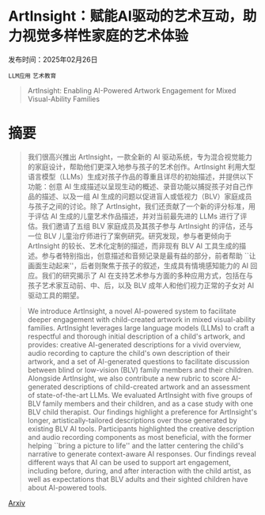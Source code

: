 # ArtInsight：赋能AI驱动的艺术互动，助力视觉多样性家庭的艺术体验

发布时间：2025年02月26日

`LLM应用` `艺术教育`

> ArtInsight: Enabling AI-Powered Artwork Engagement for Mixed Visual-Ability Families

# 摘要

> 我们很高兴推出 ArtInsight，一款全新的 AI 驱动系统，专为混合视觉能力的家庭设计，帮助他们更深入地参与孩子的艺术创作。ArtInsight 利用大型语言模型（LLMs）生成对孩子作品的尊重且详尽的初始描述，并提供以下功能：创意 AI 生成描述以呈现生动的概述、录音功能以捕捉孩子对自己作品的描述、以及一组 AI 生成的问题以促进盲人或低视力（BLV）家庭成员与孩子之间的讨论。除了 ArtInsight，我们还贡献了一个新的评分标准，用于评估 AI 生成的儿童艺术作品描述，并对当前最先进的 LLMs 进行了评估。我们邀请了五组 BLV 家庭成员及其孩子参与 ArtInsight 的评估，还与一位 BLV 儿童治疗师进行了案例研究。研究发现，参与者更倾向于 ArtInsight 的较长、艺术化定制的描述，而非现有 BLV AI 工具生成的描述。参与者特别指出，创意描述和音频记录是最有益的部分，前者帮助 ``让画面生动起来''，后者则聚焦于孩子的叙述，生成具有情境感知能力的 AI 回应。我们的研究揭示了 AI 在支持艺术参与方面的多种应用方式，包括在与孩子艺术家互动前、中、后，以及 BLV 成年人和他们视力正常的子女对 AI 驱动工具的期望。

> We introduce ArtInsight, a novel AI-powered system to facilitate deeper engagement with child-created artwork in mixed visual-ability families. ArtInsight leverages large language models (LLMs) to craft a respectful and thorough initial description of a child's artwork, and provides: creative AI-generated descriptions for a vivid overview, audio recording to capture the child's own description of their artwork, and a set of AI-generated questions to facilitate discussion between blind or low-vision (BLV) family members and their children. Alongside ArtInsight, we also contribute a new rubric to score AI-generated descriptions of child-created artwork and an assessment of state-of-the-art LLMs. We evaluated ArtInsight with five groups of BLV family members and their children, and as a case study with one BLV child therapist. Our findings highlight a preference for ArtInsight's longer, artistically-tailored descriptions over those generated by existing BLV AI tools. Participants highlighted the creative description and audio recording components as most beneficial, with the former helping ``bring a picture to life'' and the latter centering the child's narrative to generate context-aware AI responses. Our findings reveal different ways that AI can be used to support art engagement, including before, during, and after interaction with the child artist, as well as expectations that BLV adults and their sighted children have about AI-powered tools.

[Arxiv](https://arxiv.org/abs/2502.19263)
